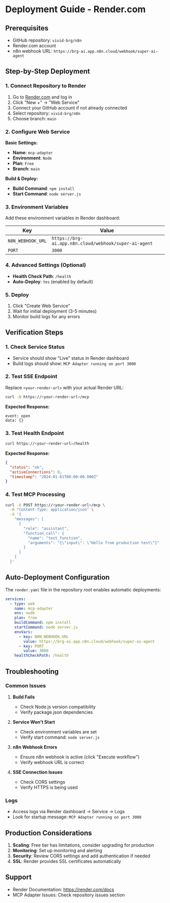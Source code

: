 # Deployment Guide - Render.com

## Prerequisites
- GitHub repository: `vivid-brg/n8n`
- Render.com account
- n8n webhook URL: `https://brg-ai.app.n8n.cloud/webhook/super-ai-agent`

## Step-by-Step Deployment

### 1. Connect Repository to Render
1. Go to [Render.com](https://render.com) and log in
2. Click "New +" → "Web Service"
3. Connect your GitHub account if not already connected
4. Select repository: `vivid-brg/n8n`
5. Choose branch: `main`

### 2. Configure Web Service
**Basic Settings:**
- **Name**: `mcp-adapter`
- **Environment**: `Node`
- **Plan**: `Free`
- **Branch**: `main`

**Build & Deploy:**
- **Build Command**: `npm install`
- **Start Command**: `node server.js`

### 3. Environment Variables
Add these environment variables in Render dashboard:

| Key | Value |
|-----|-------|
| `N8N_WEBHOOK_URL` | `https://brg-ai.app.n8n.cloud/webhook/super-ai-agent` |
| `PORT` | `3000` |

### 4. Advanced Settings (Optional)
- **Health Check Path**: `/health`
- **Auto-Deploy**: `Yes` (enabled by default)

### 5. Deploy
1. Click "Create Web Service"
2. Wait for initial deployment (3-5 minutes)
3. Monitor build logs for any errors

## Verification Steps

### 1. Check Service Status
- Service should show "Live" status in Render dashboard
- Build logs should show: `MCP Adapter running on port 3000`

### 2. Test SSE Endpoint
Replace `<your-render-url>` with your actual Render URL:

```bash
curl -N https://<your-render-url>/mcp
```

**Expected Response:**
```
event: open
data: {}
```

### 3. Test Health Endpoint
```bash
curl https://<your-render-url>/health
```

**Expected Response:**
```json
{
  "status": "ok",
  "activeConnections": 0,
  "timestamp": "2024-01-01T00:00:00.000Z"
}
```

### 4. Test MCP Processing
```bash
curl -X POST https://<your-render-url>/mcp \
  -H "Content-Type: application/json" \
  -d '{
    "messages": [
      {
        "role": "assistant",
        "function_call": {
          "name": "test_function",
          "arguments": "{\"input\": \"Hello from production test\"}"
        }
      }
    ]
  }'
```

## Auto-Deployment Configuration

The `render.yaml` file in the repository root enables automatic deployments:

```yaml
services:
  - type: web
    name: mcp-adapter
    env: node
    plan: free
    buildCommand: npm install
    startCommand: node server.js
    envVars:
      - key: N8N_WEBHOOK_URL
        value: https://brg-ai.app.n8n.cloud/webhook/super-ai-agent
      - key: PORT
        value: 3000
    healthCheckPath: /health
```

## Troubleshooting

### Common Issues

1. **Build Fails**
   - Check Node.js version compatibility
   - Verify package.json dependencies

2. **Service Won't Start**
   - Check environment variables are set
   - Verify start command: `node server.js`

3. **n8n Webhook Errors**
   - Ensure n8n webhook is active (click "Execute workflow")
   - Verify webhook URL is correct

4. **SSE Connection Issues**
   - Check CORS settings
   - Verify HTTPS is being used

### Logs
- Access logs via Render dashboard → Service → Logs
- Look for startup message: `MCP Adapter running on port 3000`

## Production Considerations

1. **Scaling**: Free tier has limitations, consider upgrading for production
2. **Monitoring**: Set up monitoring and alerting
3. **Security**: Review CORS settings and add authentication if needed
4. **SSL**: Render provides SSL certificates automatically

## Support

- Render Documentation: https://render.com/docs
- MCP Adapter Issues: Check repository issues section 